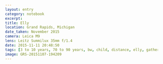 ```yaml
--- 
layout: entry
category: notebook
excerpt:
title: Elly
location: Grand Rapids, Michigan
date_taken: November 2015
camera: Leica M9
lens: Leitz Summilux 35mm f/1.4
date: 2015-11-11 20:48:50
tags: [3 to 10 years, 70 to 90 years, bw, child, distance, elly, gathering, light, night, party, sadness, table, wedding, woman]
image: GRS-20151107-194209
---
```

